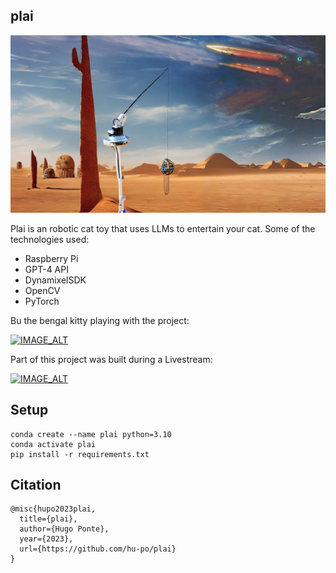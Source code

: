 ## plai

![Plai in a scifi landscape](assets/coverimage.png)

Plai is an robotic cat toy that uses LLMs to entertain your cat. Some of the technologies used:

- Raspberry Pi
- GPT-4 API
- DynamixelSDK
- OpenCV
- PyTorch

Bu the bengal kitty playing with the project:

[![IMAGE_ALT](https://img.youtube.com/vi/fNsdGZzLG8Y/0.jpg)](https://www.youtube.com/watch?v=fNsdGZzLG8Y)

Part of this project was built during a Livestream:

[![IMAGE_ALT](https://img.youtube.com/vi/Fe1LQi8fMQ4/0.jpg)](https://www.youtube.com/watch?v=Fe1LQi8fMQ4)

## Setup

```
conda create --name plai python=3.10
conda activate plai
pip install -r requirements.txt
```

## Citation

```
@misc{hupo2023plai,
  title={plai},
  author={Hugo Ponte},
  year={2023},
  url={https://github.com/hu-po/plai}
}
```